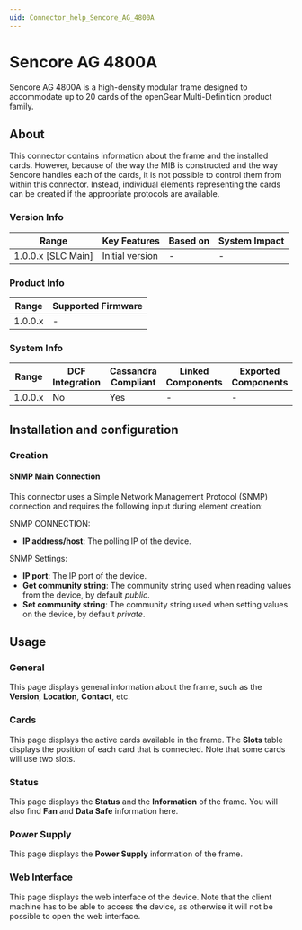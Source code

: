 ```yaml
---
uid: Connector_help_Sencore_AG_4800A
---
```


# Sencore AG 4800A

Sencore AG 4800A is a high-density modular frame designed to accommodate up to 20 cards of the openGear Multi-Definition product family.

## About

This connector contains information about the frame and the installed cards. However, because of the way the MIB is constructed and the way Sencore handles each of the cards, it is not possible to control them from within this connector. Instead, individual elements representing the cards can be created if the appropriate protocols are available.

### Version Info

| Range                | Key Features     | Based on     | System Impact     |
|----------------------|------------------|--------------|-------------------|
| 1.0.0.x [SLC Main]   | Initial version  | -            | -                 |

### Product Info

| Range     | Supported Firmware     |
|-----------|------------------------|
| 1.0.0.x   | -                      |

### System Info

| Range     | DCF Integration     | Cassandra Compliant     | Linked Components     | Exported Components     |
|-----------|---------------------|-------------------------|-----------------------|-------------------------|
| 1.0.0.x   | No                  | Yes                     | -                     | -                       |

## Installation and configuration

### Creation

#### SNMP Main Connection

This connector uses a Simple Network Management Protocol (SNMP) connection and requires the following input during element creation:

SNMP CONNECTION:

- **IP address/host**: The polling IP of the device.

SNMP Settings:

- **IP port**: The IP port of the device.
- **Get community string**: The community string used when reading values from the device, by default *public*.
- **Set community string**: The community string used when setting values on the device, by default *private*.

## Usage

### General

This page displays general information about the frame, such as the **Version**, **Location**, **Contact**, etc.

### Cards

This page displays the active cards available in the frame. The **Slots** table displays the position of each card that is connected. Note that some cards will use two slots.

### Status

This page displays the **Status** and the **Information** of the frame. You will also find **Fan** and **Data Safe** information here.

### Power Supply

This page displays the **Power Supply** information of the frame.

### Web Interface

This page displays the web interface of the device. Note that the client machine has to be able to access the device, as otherwise it will not be possible to open the web interface.
